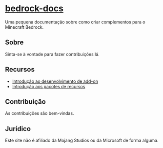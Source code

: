 # [bedrock-docs](https://mokuseidev.github.io/bedrock-docs/)
Uma pequena documentação sobre como criar complementos para o Minecraft Bedrock.

## Sobre
Sinta-se à vontade para fazer contribuições lá.

## Recursos
* [Introdução ao desenvolvimento de add-on](getting-started)
* [Introdução aos pacotes de recursos](introduction-to-resource-packs)

## Contribuição
As contribuições são bem-vindas.

## Jurídico
Este site não é afiliado da Mojang Studios ou da Microsoft de forma alguma.
